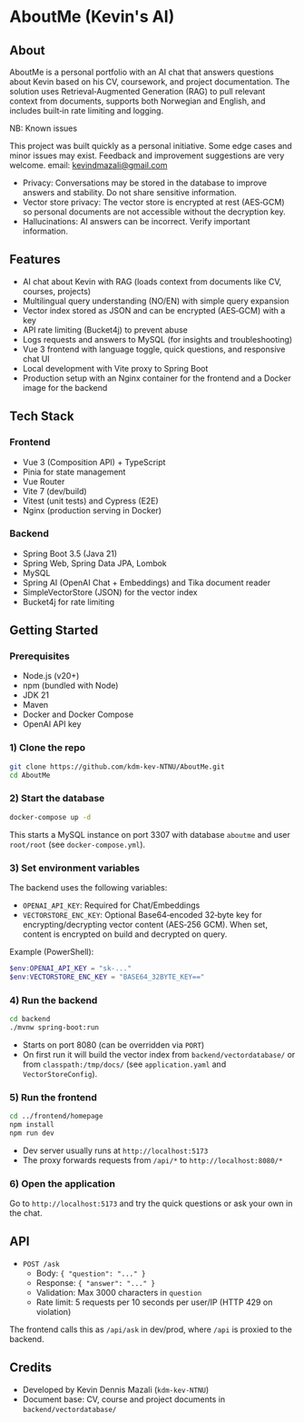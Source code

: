 # AboutMe (Kevin's AI)

## About

AboutMe is a personal portfolio with an AI chat that answers questions about Kevin based on his CV, coursework, and project documentation. The solution uses Retrieval‑Augmented Generation (RAG) to pull relevant context from documents, supports both Norwegian and English, and includes built‑in rate limiting and logging.

NB: Known issues

This project was built quickly as a personal initiative. Some edge cases and minor issues may exist. Feedback and improvement suggestions are very welcome. email: kevindmazali@gmail.com

- Privacy: Conversations may be stored in the database to improve answers and stability. Do not share sensitive information.
- Vector store privacy: The vector store is encrypted at rest (AES‑GCM) so personal documents are not accessible without the decryption key.
- Hallucinations: AI answers can be incorrect. Verify important information.

## Features

- AI chat about Kevin with RAG (loads context from documents like CV, courses, projects)
- Multilingual query understanding (NO/EN) with simple query expansion
- Vector index stored as JSON and can be encrypted (AES‑GCM) with a key
- API rate limiting (Bucket4j) to prevent abuse
- Logs requests and answers to MySQL (for insights and troubleshooting)
- Vue 3 frontend with language toggle, quick questions, and responsive chat UI
- Local development with Vite proxy to Spring Boot
- Production setup with an Nginx container for the frontend and a Docker image for the backend

## Tech Stack

### Frontend

- Vue 3 (Composition API) + TypeScript
- Pinia for state management
- Vue Router
- Vite 7 (dev/build)
- Vitest (unit tests) and Cypress (E2E)
- Nginx (production serving in Docker)

### Backend

- Spring Boot 3.5 (Java 21)
- Spring Web, Spring Data JPA, Lombok
- MySQL
- Spring AI (OpenAI Chat + Embeddings) and Tika document reader
- SimpleVectorStore (JSON) for the vector index
- Bucket4j for rate limiting

## Getting Started

### Prerequisites

- Node.js (v20+)
- npm (bundled with Node)
- JDK 21
- Maven
- Docker and Docker Compose
- OpenAI API key

### 1) Clone the repo

```bash
git clone https://github.com/kdm-kev-NTNU/AboutMe.git
cd AboutMe
```

### 2) Start the database

```bash
docker-compose up -d
```

This starts a MySQL instance on port 3307 with database `aboutme` and user `root/root` (see `docker-compose.yml`).

### 3) Set environment variables

The backend uses the following variables:

- `OPENAI_API_KEY`: Required for Chat/Embeddings
- `VECTORSTORE_ENC_KEY`: Optional Base64‑encoded 32‑byte key for encrypting/decrypting vector content (AES‑256 GCM). When set, content is encrypted on build and decrypted on query.

Example (PowerShell):

```powershell
$env:OPENAI_API_KEY = "sk-..."
$env:VECTORSTORE_ENC_KEY = "BASE64_32BYTE_KEY=="
```

### 4) Run the backend

```bash
cd backend
./mvnw spring-boot:run
```

- Starts on port 8080 (can be overridden via `PORT`)
- On first run it will build the vector index from `backend/vectordatabase/` or from `classpath:/tmp/docs/` (see `application.yaml` and `VectorStoreConfig`).

### 5) Run the frontend

```bash
cd ../frontend/homepage
npm install
npm run dev
```

- Dev server usually runs at `http://localhost:5173`
- The proxy forwards requests from `/api/*` to `http://localhost:8080/*`

### 6) Open the application

Go to `http://localhost:5173` and try the quick questions or ask your own in the chat.

## API

- `POST /ask`
  - Body: `{ "question": "..." }`
  - Response: `{ "answer": "..." }`
  - Validation: Max 3000 characters in `question`
  - Rate limit: 5 requests per 10 seconds per user/IP (HTTP 429 on violation)

The frontend calls this as `/api/ask` in dev/prod, where `/api` is proxied to the backend.

## Credits

- Developed by Kevin Dennis Mazali (`kdm-kev-NTNU`)
- Document base: CV, course and project documents in `backend/vectordatabase/`
